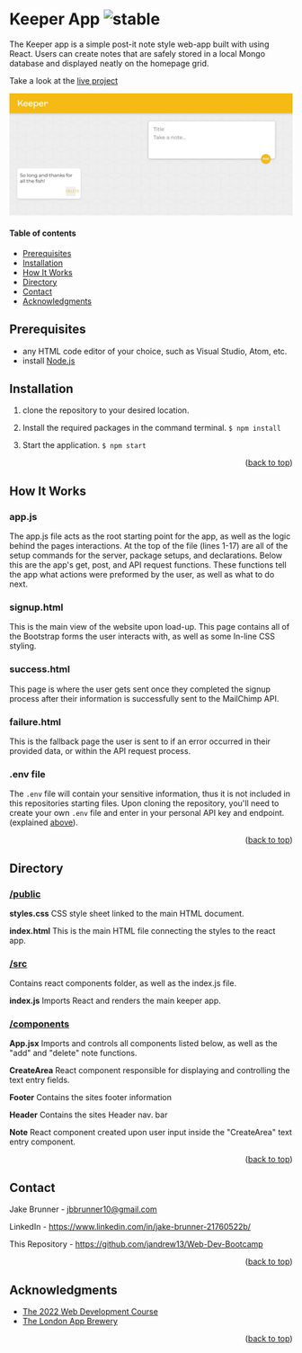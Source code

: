 



# Keeper App ![stable]

<!-- ABOUT SECTION -->

The Keeper app is a simple post-it note style web-app built with using React. Users can create notes that are safely stored in a local Mongo database and displayed neatly on the homepage grid.

Take a look at the [live project](https://keeper.jakebrunner.com/)


<img src="https://github.com/JAndrew13/KeeperApp/blob/main/Keeper.jpg" width="600">

<!-- TABLE OF CONTENTS -->
  #### Table of contents
+ [Prerequisites](#prerequisites)
+ [Installation](#installation)
+ [How It Works](#how-it-works)
+ [Directory](#directory)
+ [Contact](#contact)
+ [Acknowledgments](#acknowledgments)


<!-- Prerequisites -->

## Prerequisites

* any HTML code editor of your choice, such as Visual Studio, Atom, etc.
* install [Node.js](https://nodejs.org/en/)

<!-- Installation -->
## Installation

1. clone the repository to your desired location.
2. Install the required packages in the command terminal.
	`$ npm install`

3. Start the application.
	`$ npm start`


<p align="right">(<a href="#readme-top">back to top</a>)</p>

<!-- howitworks -->
## How It Works

### **app.js**
The app.js file acts as the root starting point for the app, as well as the logic behind the pages interactions. At the top of the file (lines 1-17) are all of the setup commands for the server, package setups, and declarations. Below this are the app's get, post, and API request functions. These functions tell the app what actions were preformed by the user, as well as what to do next.

### **signup.html**
This is the main view of the website upon load-up. This page contains all of the Bootstrap forms the user interacts with, as well as some In-line CSS styling.

### **success.html**
This page is where the user gets sent once they completed the signup process after their information is successfully sent to the MailChimp API.

### **failure.html**
This is the fallback page the user is sent to if an error occurred in their provided data, or within the API request process.

### **.env file**
The `.env` file will contain your sensitive information, thus it is not included in this repositories starting files. Upon cloning the repository, you'll need to create your own `.env` file and enter in your personal API key and endpoint. (explained [above](#setup-your-mailchimp-api)).

<p align="right">(<a href="#readme-top">back to top</a>)</p>

<!-- DIRECTORY -->
## Directory

### [/public](https://github.com/JAndrew13/KeeperApp)
**styles.css**
CSS style sheet linked to the main HTML document.

**index.html**
This is the main HTML file connecting the styles to the react app.

### [/src](https://github.com/JAndrew13/KeeperApp/tree/main/src)
Contains react components folder, as well as the index.js file.

**index.js**
Imports React and renders the main keeper app.

### [/components](https://github.com/JAndrew13/KeeperApp/tree/main/src/components)
**App.jsx**
Imports and controls all components listed below, as well as the "add" and "delete" note functions.

**CreateArea**
React component responsible for displaying and controlling the text entry fields.

**Footer**
Contains the sites footer information

**Header**
Contains the sites Header nav. bar

**Note**
React component created upon user input inside the "CreateArea" text entry component.

<p align="right">(<a href="#readme-top">back to top</a>)</p>

<!-- CONTACT -->
## Contact

Jake Brunner -  jbbrunner10@gmail.com

LinkedIn - https://www.linkedin.com/in/jake-brunner-21760522b/

This Repository - https://github.com/jandrew13/Web-Dev-Bootcamp

<p align="right">(<a href="#readme-top">back to top</a>)</p>



<!-- ACKNOWLEDGMENTS -->
## Acknowledgments
* [The 2022 Web Development Course](https://www.udemy.com/course/the-complete-web-development-bootcamp)
* [The London App Brewery](https://www.londonappbrewery.com/)

<p align="right">(<a href="#readme-top">back to top</a>)</p>



<!-- MARKDOWN LINKS & IMAGES -->

[product-screenshot]: images/screenshot.png

[license-shield]: https://img.shields.io/github/license/othneildrew/Best-README-Template.svg?style=for-the-badge
[license-url]: https://github.com/othneildrew/Best-README-Template/blob/master/LICENSE.txt
[linkedin-shield]: https://img.shields.io/badge/-LinkedIn-black.svg?style=for-the-badge&logo=linkedin&colorB=555
[linkedin-url]: https://linkedin.com/in/othneildrew

<!-- STATUS MARKERS -->

[stable]: http://badges.github.io/stability-badges/dist/stable.svg
[unstable]: http://badges.github.io/stability-badges/dist/unstable.svg
[depreciated]: http://badges.github.io/stability-badges/dist/deprecated.svg
[experimental]: http://badges.github.io/stability-badges/dist/experimental.svg
[frozen]: http://badges.github.io/stability-badges/dist/frozen.svg
[locked]: http://badges.github.io/stability-badges/dist/locked.svg

[issues-shield]: https://img.shields.io/github/issues/othneildrew/Best-README-Template.svg?style=for-the-badge
[issues-url]: https://github.com/othneildrew/Best-README-Template/issues

<!-- TOOLS -->

[git-scl.com]:https://img.shields.io/badge/git-%23F05033.svg?style=for-the-badge&logo=git&logoColor=white
[git-url]:https://git-scm.com/
[JavaScript.com]:https://img.shields.io/badge/javascript-%23323330.svg?style=for-the-badge&logo=javascript&logoColor=%23F7DF1E
[JavaScript-url]:https://javascript.com
[NodeJS.org]:https://img.shields.io/badge/node.js-6DA55F?style=for-the-badge&logo=node.js&logoColor=white
[NodeJS-url]: https://nodejs.org
[Bootstrap.com]: https://img.shields.io/badge/Bootstrap-563D7C?style=for-the-badge&logo=bootstrap&logoColor=white
[Bootstrap-url]: https://getbootstrap.com
[JQuery.com]: https://img.shields.io/badge/jQuery-0769AD?style=for-the-badge&logo=jquery&logoColor=white
[JQuery-url]: https://jquery.com
[Expressjs.com]: https://img.shields.io/badge/express.js-%23404d59.svg?style=for-the-badge&logo=express&logoColor=%2361DAFB
[Expressjs-url]: https://expressjs.com
[npmjs.com]:https://img.shields.io/badge/NPM-%23000000.svg?style=for-the-badge&logo=npm&logoColor=white
[npmjs-url]:npmjs.com
[CSS3]: https://img.shields.io/badge/css3-%231572B6.svg?style=for-the-badge&logo=css3&logoColor=white
[HTML5]: https://img.shields.io/badge/html5-%23E34F26.svg?style=for-the-badge&logo=html5&logoColor=white
